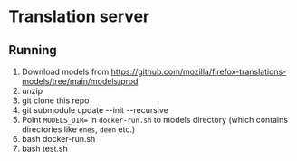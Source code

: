 # Translation server

## Running
1. Download models from https://github.com/mozilla/firefox-translations-models/tree/main/models/prod
2. unzip
3. git clone this repo
4. git submodule update --init --recursive
5. Point `MODELS_DIR=` in `docker-run.sh` to models directory (which contains directories like `enes`, `deen` etc.)
5. bash docker-run.sh
6. bash test.sh